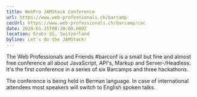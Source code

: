 ```yaml
---
title: WebPro JAMStack Conference
url: https://www.web-professionals.ch/barcamp
cocUrl: https://www.web-professionals.ch/barcamp/coc
date: 2020-01-25T08:30:00.000Z
location: Grabs SG, Switzerland
byline: Let's do the JAMStack!
---
```


The Web Professionals and Friends #barconf is a small but fine and almost free conference all about JavaScript, API's, Markup and Server-/Headless. It's the first conference in a series of six Barcamps and three hackathons.

The conference is being held in Berman language. In case of international attendees most speakers will switch to English spoken talks.
